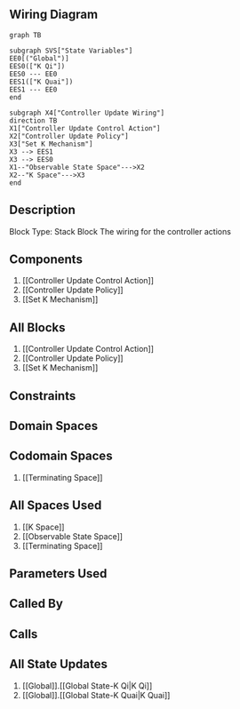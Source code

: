 ## Wiring Diagram

```mermaid
graph TB

subgraph SVS["State Variables"]
EE0[("Global")]
EES0(["K Qi"])
EES0 --- EE0
EES1(["K Quai"])
EES1 --- EE0
end

subgraph X4["Controller Update Wiring"]
direction TB
X1["Controller Update Control Action"]
X2["Controller Update Policy"]
X3["Set K Mechanism"]
X3 --> EES1
X3 --> EES0
X1--"Observable State Space"--->X2
X2--"K Space"--->X3
end
```

## Description

Block Type: Stack Block
The wiring for the controller actions
## Components
1. [[Controller Update Control Action]]
2. [[Controller Update Policy]]
3. [[Set K Mechanism]]

## All Blocks
1. [[Controller Update Control Action]]
2. [[Controller Update Policy]]
3. [[Set K Mechanism]]

## Constraints

## Domain Spaces

## Codomain Spaces
1. [[Terminating Space]]

## All Spaces Used
1. [[K Space]]
2. [[Observable State Space]]
3. [[Terminating Space]]

## Parameters Used

## Called By

## Calls

## All State Updates
1. [[Global]].[[Global State-K Qi|K Qi]]
2. [[Global]].[[Global State-K Quai|K Quai]]

